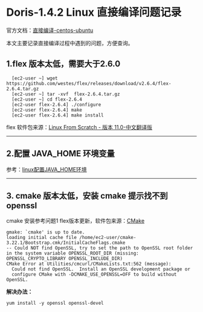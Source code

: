 <!--
 * @Date: 2021-12-14 13:33:32
 * @LastEditors: lzj
 * @LastEditTime: 2021-12-14 13:51:44
 * @FilePath: \qianduan.shop\data\blogs\30.md
-->
# Doris-1.4.2 Linux 直接编译问题记录

官方文档：<a href="https://doris.apache.org/master/zh-CN/installing/compilation.html#%E7%9B%B4%E6%8E%A5%E7%BC%96%E8%AF%91-centos-ubuntu" target="_blank" rel="nofollow">直接编译-centos-ubuntu</a>

本文主要记录直接编译过程中遇到的问题，方便查询。

## 1.flex 版本太低，需要大于2.6.0

```
  [ec2-user ~] wget https://github.com/westes/flex/releases/download/v2.6.4/flex-2.6.4.tar.gz
  [ec2-user ~] tar -xvf  flex-2.6.4.tar.gz
  [ec2-user ~] cd flex-2.6.4
  [ec2-user flex-2.6.4] ./configure
  [ec2-user flex-2.6.4] make
  [ec2-user flex-2.6.4] make install

```

flex 软件包来源：<a href="https://bf.mengyan1223.wang/lfs/zh_CN/11.0/chapter03/packages.html" target="_blank" rel="nofollow">Linux From Scratch - 版本 11.0-中文翻译版</a>

<hr />

## 2.配置 JAVA_HOME 环境变量

参考：<a href="https://blog.csdn.net/qq_43491705/article/details/111354584" target="_blank" rel="nofollow">linux配置JAVA_HOME环境</a>

<hr />

## 3. cmake 版本太低，安装 cmake 提示找不到 openssl

cmake 安装参考问题1 flex版本更新，软件包来源：<a href="https://cmake.org/download/" target="_blank" rel="nofollow">CMake</a>

```
gmake: `cmake' is up to date.
loading initial cache file /home/ec2-user/cmake-3.22.1/Bootstrap.cmk/InitialCacheFlags.cmake
-- Could NOT find OpenSSL, try to set the path to OpenSSL root folder in the system variable OPENSSL_ROOT_DIR (missing: OPENSSL_CRYPTO_LIBRARY OPENSSL_INCLUDE_DIR)
CMake Error at Utilities/cmcurl/CMakeLists.txt:562 (message):
  Could not find OpenSSL.  Install an OpenSSL development package or
  configure CMake with -DCMAKE_USE_OPENSSL=OFF to build without OpenSSL.

```

**解决办法：**

```
yum install -y openssl openssl-devel

```